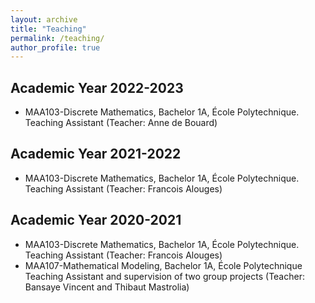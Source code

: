 ```yaml
---
layout: archive
title: "Teaching"
permalink: /teaching/
author_profile: true
---
```


## Academic Year 2022-2023

* MAA103-Discrete Mathematics, Bachelor 1A, École Polytechnique. Teaching Assistant (Teacher: Anne de Bouard)

## Academic Year 2021-2022

* MAA103-Discrete Mathematics, Bachelor 1A, École Polytechnique. Teaching Assistant (Teacher: Francois Alouges)

## Academic Year 2020-2021

* MAA103-Discrete Mathematics, Bachelor 1A, École Polytechnique. Teaching Assistant (Teacher: Francois Alouges)
* MAA107-Mathematical Modeling, Bachelor 1A, École Polytechnique Teaching Assistant and supervision of two group projects (Teacher: Bansaye Vincent and Thibaut Mastrolia)

